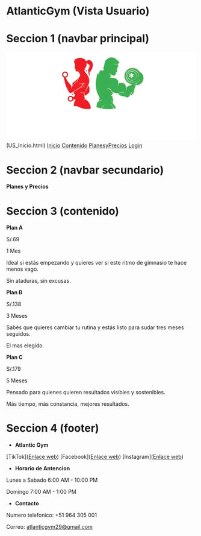 # AtlanticGym (Vista Usuario)

# Seccion 1 (navbar principal)
![Imagen logo](/imgWeb/logo.png)(US_Inicio.html)
[Inicio](US_Inicio.html)
[Contenido](US_Anuncios.html)
[PlanesyPrecios](US_PlanesYPrecios.html)
[Login](US_login.html)


# Seccion 2 (navbar secundario)
**Planes y Precios**


# Seccion 3 (contenido)
**Plan A**

S/.69

1 Mes

Ideal si estás empezando y quieres ver si este ritmo de gimnasio te hace menos vago.

Sin ataduras, sin excusas.


**Plan B**

S/.138

3 Meses

Sabés que quieres cambiar tu rutina y estás listo para sudar tres meses seguidos.

El mas elegido.


**Plan C**

S/.179

5 Meses

Pensado para quienes quieren resultados visibles y sostenibles.

Más tiempo, más constancia, mejores resultados.


# Seccion 4 (footer)
- **Atlantic Gym**

[TikTok]([Enlace web](https://www.tiktok.com/@atlantic.gym8))
[Facebook]([Enlace web](https://www.facebook.com/Antlanticgym))
[Instagram]([Enlace web](https://www.instagram.com/atlanticgm/))

- **Horario de Antencion**

Lunes a Sabado 6:00 AM - 10:00 PM

Domingo 7:00 AM - 1:00 PM

- **Contacto**

Numero telefonico: +51 964 305 001

Correo: atlanticgym29@gmail.com